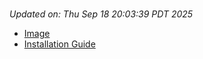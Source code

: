 # 
_Updated on: Thu Sep 18 20:03:39 PDT 2025_

- [Image](https://github.com/vertigis/studio-base/pkgs/container/studio%2fbase/519926983?tag=v1.1.769.261326-r17847217003)
- [Installation
  Guide](https://github.com/vertigis/studio-base/tree/v1.1.769.261326-r17847217003)
